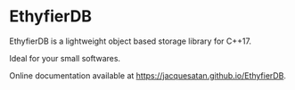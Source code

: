 ﻿# EthyfierDB

EthyfierDB is a lightweight object based storage library for C++17.

Ideal for your small softwares.

Online documentation available at https://jacquesatan.github.io/EthyfierDB.
